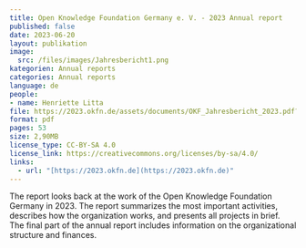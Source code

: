 ```yaml
---
title: Open Knowledge Foundation Germany e. V. - 2023 Annual report
published: false
date: 2023-06-20
layout: publikation
image:
  src: /files/images/Jahresbericht1.png
kategorien: Annual reports
categories: Annual reports
language: de
people:
- name: Henriette Litta
file: https://2023.okfn.de/assets/documents/OKF_Jahresbericht_2023.pdf?raw=true
format: pdf
pages: 53
size: 2,90MB
license_type: CC-BY-SA 4.0
license_link: https://creativecommons.org/licenses/by-sa/4.0/
links: 
  - url: "[https://2023.okfn.de](https://2023.okfn.de)"
---
```

The report looks back at the work of the Open Knowledge Foundation Germany in 2023. The report summarizes the most important activities, describes how the organization works, and presents all projects in brief. The final part of the annual report includes information on the organizational structure and finances.
